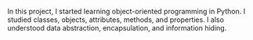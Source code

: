 In this project, I started learning object-oriented programming in Python. I studied classes, objects, attributes, methods, and properties. I also understood data abstraction, encapsulation, and information hiding.
